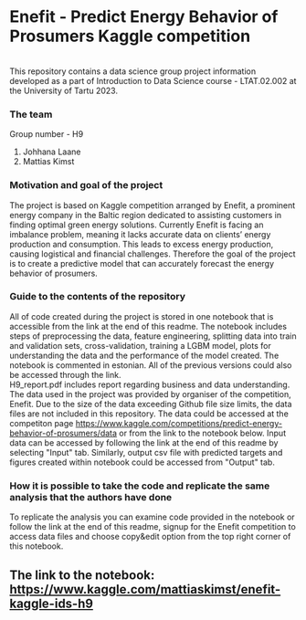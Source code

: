 # Enefit - Predict Energy Behavior of Prosumers Kaggle competition
<br>
This repository contains a data science group project information developed as a part of Introduction to Data Science course - LTAT.02.002 at the University of Tartu 2023.

### The team
Group number - H9
<br>
1. Johhana Laane
2. Mattias Kimst

### Motivation and goal of the project
The project is based on Kaggle competition arranged by Enefit, a prominent energy company in the Baltic region dedicated to assisting customers in finding optimal green energy solutions. Currently Enefit is facing an imbalance problem, meaning it lacks accurate data on clients’ energy production and consumption. This leads to excess energy production, causing logistical and financial challenges. Therefore the goal of the project is to create a predictive model that can accurately forecast the energy behavior of prosumers. 

### Guide to the contents of the repository
All of code created during the project is stored in one notebook that is accessible from the link at the end of this readme. The notebook includes steps of preprocessing the data, feature engineering, splitting data into train and validation sets, cross-validation, training a LGBM model, plots for understanding the data and the performance of the model created. The notebook is commented in estonian. All of the previous versions could also be accessed through the link.
<br>
H9_report.pdf includes report regarding business and data understanding.
<br>
The data used in the project was provided by organiser of the competition, Enefit. Due to the size of the data exceeding Github file size limits, the data files are not included in this repository. The data could be accessed at the competiton page https://www.kaggle.com/competitions/predict-energy-behavior-of-prosumers/data or from the link to the notebook below. Input data can be accessed by following the link at the end of this readme by selecting "Input" tab. Similarly, output csv file with predicted targets and figures created within notebook could be accessed from "Output" tab.


### How it is possible to take the code and replicate the same analysis that the authors have done
To replicate the analysis you can examine code provided in the notebook or follow the link at the end of this readme, signup for the Enefit competition to access data files and choose copy&edit option from the top right corner of this notebook.
## The link to the notebook: https://www.kaggle.com/mattiaskimst/enefit-kaggle-ids-h9





